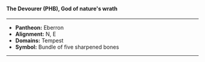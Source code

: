 #### The Devourer (PHB), God of nature's wrath
___

- **Pantheon:** Eberron
- **Alignment:** N, E
- **Domains:** Tempest
- **Symbol:** Bundle of five sharpened bones
___
